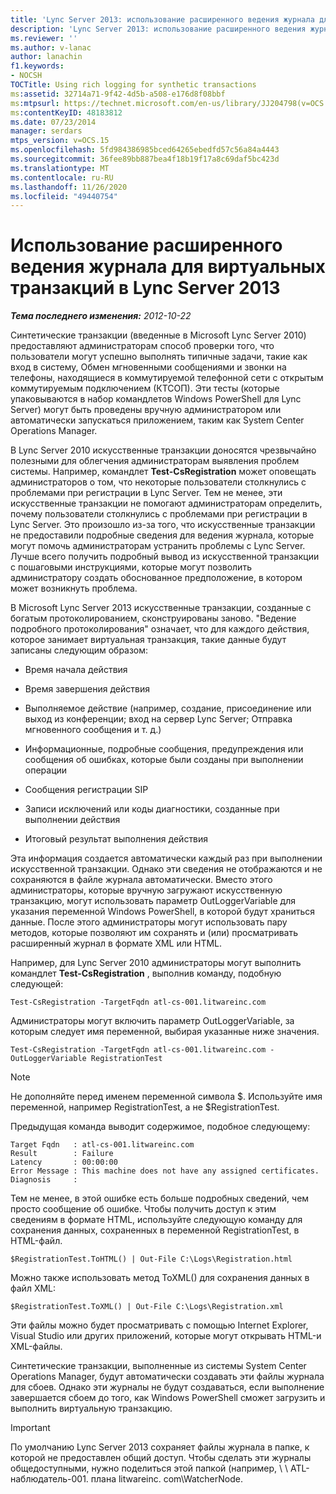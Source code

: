 ```yaml
---
title: 'Lync Server 2013: использование расширенного ведения журнала для искусственных транзакций'
description: 'Lync Server 2013: использование расширенного ведения журнала для искусственных транзакций.'
ms.reviewer: ''
ms.author: v-lanac
author: lanachin
f1.keywords:
- NOCSH
TOCTitle: Using rich logging for synthetic transactions
ms:assetid: 32714a71-9f42-4d5b-a508-e176d8f08bbf
ms:mtpsurl: https://technet.microsoft.com/en-us/library/JJ204798(v=OCS.15)
ms:contentKeyID: 48183812
ms.date: 07/23/2014
manager: serdars
mtps_version: v=OCS.15
ms.openlocfilehash: 5fd984386985bced64265ebedfd57c56a84a4443
ms.sourcegitcommit: 36fee89bb887bea4f18b19f17a8c69daf5bc423d
ms.translationtype: MT
ms.contentlocale: ru-RU
ms.lasthandoff: 11/26/2020
ms.locfileid: "49440754"
---
```

# <a name="using-rich-logging-for-synthetic-transactions-in-lync-server-2013"></a>Использование расширенного ведения журнала для виртуальных транзакций в Lync Server 2013

<div data-xmlns="http://www.w3.org/1999/xhtml">

<div class="topic" data-xmlns="http://www.w3.org/1999/xhtml" data-msxsl="urn:schemas-microsoft-com:xslt" data-cs="https://msdn.microsoft.com/">

<div data-asp="https://msdn2.microsoft.com/asp">



</div>

<div id="mainSection">

<div id="mainBody">

<span> </span>

_**Тема последнего изменения:** 2012-10-22_

Синтетические транзакции (введенные в Microsoft Lync Server 2010) предоставляют администраторам способ проверки того, что пользователи могут успешно выполнять типичные задачи, такие как вход в систему, Обмен мгновенными сообщениями и звонки на телефоны, находящиеся в коммутируемой телефонной сети с открытым коммутируемым подключением (КТСОП). Эти тесты (которые упаковываются в набор командлетов Windows PowerShell для Lync Server) могут быть проведены вручную администратором или автоматически запускаться приложением, таким как System Center Operations Manager.

В Lync Server 2010 искусственные транзакции доносятся чрезвычайно полезными для облегчения администраторам выявления проблем системы. Например, командлет **Test-CsRegistration** может оповещать администраторов о том, что некоторые пользователи столкнулись с проблемами при регистрации в Lync Server. Тем не менее, эти искусственные транзакции не помогают администраторам определить, почему пользователи столкнулись с проблемами при регистрации в Lync Server. Это произошло из-за того, что искусственные транзакции не предоставили подробные сведения для ведения журнала, которые могут помочь администраторам устранить проблемы с Lync Server. Лучше всего получить подробный вывод из искусственной транзакции с пошаговыми инструкциями, которые могут позволить администратору создать обоснованное предположение, в котором может возникнуть проблема.

В Microsoft Lync Server 2013 искусственные транзакции, созданные с богатым протоколированием, сконструированы заново. "Ведение подробного протоколирования" означает, что для каждого действия, которое занимает виртуальная транзакция, такие данные будут записаны следующим образом:

  - Время начала действия

  - Время завершения действия

  - Выполняемое действие (например, создание, присоединение или выход из конференции; вход на сервер Lync Server; Отправка мгновенного сообщения и т. д.)

  - Информационные, подробные сообщения, предупреждения или сообщения об ошибках, которые были созданы при выполнении операции

  - Сообщения регистрации SIP

  - Записи исключений или коды диагностики, созданные при выполнении действия

  - Итоговый результат выполнения действия

Эта информация создается автоматически каждый раз при выполнении искусственной транзакции. Однако эти сведения не отображаются и не сохраняются в файле журнала автоматически. Вместо этого администраторы, которые вручную загружают искусственную транзакцию, могут использовать параметр OutLoggerVariable для указания переменной Windows PowerShell, в которой будут храниться данные. После этого администраторы могут использовать пару методов, которые позволяют им сохранять и (или) просматривать расширенный журнал в формате XML или HTML.

Например, для Lync Server 2010 администраторы могут выполнить командлет **Test-CsRegistration** , выполнив команду, подобную следующей:

    Test-CsRegistration -TargetFqdn atl-cs-001.litwareinc.com

Администраторы могут включить параметр OutLoggerVariable, за которым следует имя переменной, выбирая указанные ниже значения.

    Test-CsRegistration -TargetFqdn atl-cs-001.litwareinc.com -OutLoggerVariable RegistrationTest

> [!NOTE]  
> Не дополняйте перед именем переменной символа $. Используйте имя переменной, например RegistrationTest, а не $RegistrationTest.

Предыдущая команда выводит содержимое, подобное следующему:

    Target Fqdn   : atl-cs-001.litwareinc.com
    Result        : Failure
    Latency       : 00:00:00
    Error Message : This machine does not have any assigned certificates.
    Diagnosis     :

Тем не менее, в этой ошибке есть больше подробных сведений, чем просто сообщение об ошибке. Чтобы получить доступ к этим сведениям в формате HTML, используйте следующую команду для сохранения данных, сохраненных в переменной RegistrationTest, в HTML-файл.

    $RegistrationTest.ToHTML() | Out-File C:\Logs\Registration.html

Можно также использовать метод ToXML() для сохранения данных в файл XML:

    $RegistrationTest.ToXML() | Out-File C:\Logs\Registration.xml

Эти файлы можно будет просматривать с помощью Internet Explorer, Visual Studio или других приложений, которые могут открывать HTML-и XML-файлы.

Синтетические транзакции, выполненные из системы System Center Operations Manager, будут автоматически создавать эти файлы журнала для сбоев. Однако эти журналы не будут создаваться, если выполнение завершается сбоем до того, как Windows PowerShell сможет загрузить и выполнить виртуальную транзакцию.

> [!IMPORTANT]  
> По умолчанию Lync Server 2013 сохраняет файлы журнала в папке, к которой не предоставлен общий доступ. Чтобы сделать эти журналы общедоступными, нужно поделиться этой папкой (например, \\ \\ ATL-наблюдатель-001. плана litwareinc. com\WatcherNode.


</div>

</div>

</div>

</div>

